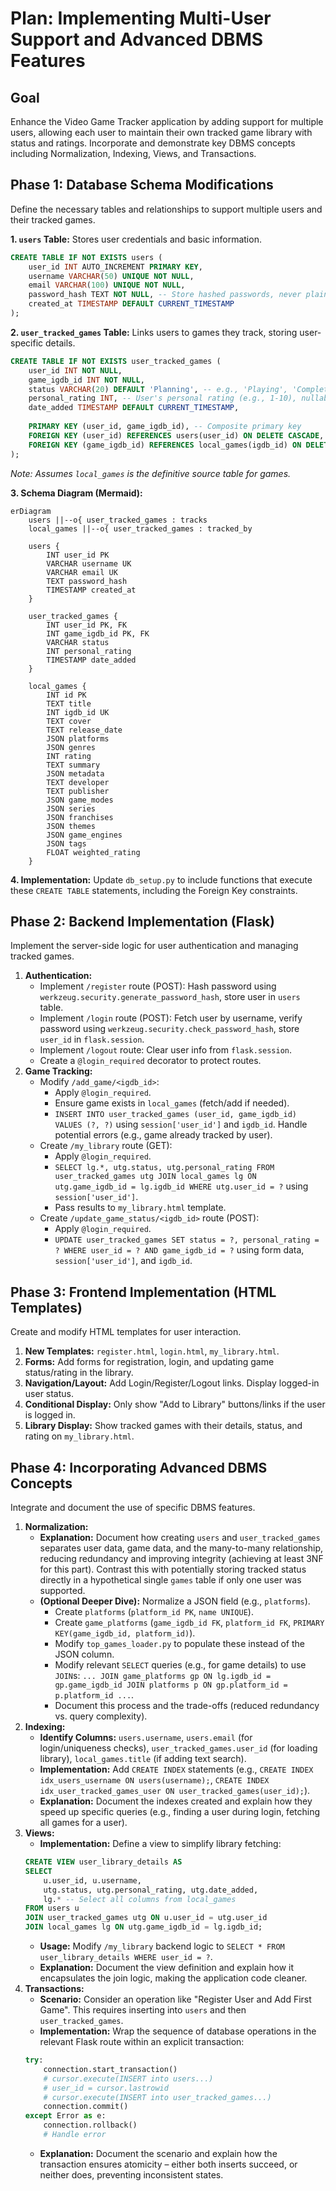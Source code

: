 # Plan: Implementing Multi-User Support and Advanced DBMS Features

## Goal

Enhance the Video Game Tracker application by adding support for multiple users, allowing each user to maintain their own tracked game library with status and ratings. Incorporate and demonstrate key DBMS concepts including Normalization, Indexing, Views, and Transactions.

## Phase 1: Database Schema Modifications

Define the necessary tables and relationships to support multiple users and their tracked games.

**1. `users` Table:** Stores user credentials and basic information.

```sql
CREATE TABLE IF NOT EXISTS users (
    user_id INT AUTO_INCREMENT PRIMARY KEY,
    username VARCHAR(50) UNIQUE NOT NULL,
    email VARCHAR(100) UNIQUE NOT NULL,
    password_hash TEXT NOT NULL, -- Store hashed passwords, never plain text
    created_at TIMESTAMP DEFAULT CURRENT_TIMESTAMP
);
```

**2. `user_tracked_games` Table:** Links users to games they track, storing user-specific details.

```sql
CREATE TABLE IF NOT EXISTS user_tracked_games (
    user_id INT NOT NULL,
    game_igdb_id INT NOT NULL,
    status VARCHAR(20) DEFAULT 'Planning', -- e.g., 'Playing', 'Completed', 'Planning', 'Dropped'
    personal_rating INT, -- User's personal rating (e.g., 1-10), nullable
    date_added TIMESTAMP DEFAULT CURRENT_TIMESTAMP,
    
    PRIMARY KEY (user_id, game_igdb_id), -- Composite primary key
    FOREIGN KEY (user_id) REFERENCES users(user_id) ON DELETE CASCADE, -- If user is deleted, their tracking info is removed
    FOREIGN KEY (game_igdb_id) REFERENCES local_games(igdb_id) ON DELETE CASCADE -- If game is removed from local_games, tracking info is removed
);
```
*Note: Assumes `local_games` is the definitive source table for games.*

**3. Schema Diagram (Mermaid):**

```mermaid
erDiagram
    users ||--o{ user_tracked_games : tracks
    local_games ||--o{ user_tracked_games : tracked_by

    users {
        INT user_id PK
        VARCHAR username UK
        VARCHAR email UK
        TEXT password_hash
        TIMESTAMP created_at
    }

    user_tracked_games {
        INT user_id PK, FK
        INT game_igdb_id PK, FK
        VARCHAR status
        INT personal_rating
        TIMESTAMP date_added
    }

    local_games {
        INT id PK
        TEXT title
        INT igdb_id UK
        TEXT cover
        TEXT release_date
        JSON platforms
        JSON genres
        INT rating
        TEXT summary
        JSON metadata
        TEXT developer
        TEXT publisher
        JSON game_modes
        JSON series
        JSON franchises
        JSON themes
        JSON game_engines
        JSON tags
        FLOAT weighted_rating
    }

```

**4. Implementation:** Update `db_setup.py` to include functions that execute these `CREATE TABLE` statements, including the Foreign Key constraints.

## Phase 2: Backend Implementation (Flask)

Implement the server-side logic for user authentication and managing tracked games.

1.  **Authentication:**
    *   Implement `/register` route (POST): Hash password using `werkzeug.security.generate_password_hash`, store user in `users` table.
    *   Implement `/login` route (POST): Fetch user by username, verify password using `werkzeug.security.check_password_hash`, store `user_id` in `flask.session`.
    *   Implement `/logout` route: Clear user info from `flask.session`.
    *   Create a `@login_required` decorator to protect routes.
2.  **Game Tracking:**
    *   Modify `/add_game/<igdb_id>`:
        *   Apply `@login_required`.
        *   Ensure game exists in `local_games` (fetch/add if needed).
        *   `INSERT INTO user_tracked_games (user_id, game_igdb_id) VALUES (?, ?)` using `session['user_id']` and `igdb_id`. Handle potential errors (e.g., game already tracked by user).
    *   Create `/my_library` route (GET):
        *   Apply `@login_required`.
        *   `SELECT lg.*, utg.status, utg.personal_rating FROM user_tracked_games utg JOIN local_games lg ON utg.game_igdb_id = lg.igdb_id WHERE utg.user_id = ?` using `session['user_id']`.
        *   Pass results to `my_library.html` template.
    *   Create `/update_game_status/<igdb_id>` route (POST):
        *   Apply `@login_required`.
        *   `UPDATE user_tracked_games SET status = ?, personal_rating = ? WHERE user_id = ? AND game_igdb_id = ?` using form data, `session['user_id']`, and `igdb_id`.

## Phase 3: Frontend Implementation (HTML Templates)

Create and modify HTML templates for user interaction.

1.  **New Templates:** `register.html`, `login.html`, `my_library.html`.
2.  **Forms:** Add forms for registration, login, and updating game status/rating in the library.
3.  **Navigation/Layout:** Add Login/Register/Logout links. Display logged-in user status.
4.  **Conditional Display:** Only show "Add to Library" buttons/links if the user is logged in.
5.  **Library Display:** Show tracked games with their details, status, and rating on `my_library.html`.

## Phase 4: Incorporating Advanced DBMS Concepts

Integrate and document the use of specific DBMS features.

1.  **Normalization:**
    *   **Explanation:** Document how creating `users` and `user_tracked_games` separates user data, game data, and the many-to-many relationship, reducing redundancy and improving integrity (achieving at least 3NF for this part). Contrast this with potentially storing tracked status directly in a hypothetical single `games` table if only one user was supported.
    *   **(Optional Deeper Dive):** Normalize a JSON field (e.g., `platforms`).
        *   Create `platforms` (`platform_id PK`, `name UNIQUE`).
        *   Create `game_platforms` (`game_igdb_id FK`, `platform_id FK`, `PRIMARY KEY(game_igdb_id, platform_id)`).
        *   Modify `top_games_loader.py` to populate these instead of the JSON column.
        *   Modify relevant `SELECT` queries (e.g., for game details) to use `JOIN`s: `... JOIN game_platforms gp ON lg.igdb_id = gp.game_igdb_id JOIN platforms p ON gp.platform_id = p.platform_id ...`.
        *   Document this process and the trade-offs (reduced redundancy vs. query complexity).
2.  **Indexing:**
    *   **Identify Columns:** `users.username`, `users.email` (for login/uniqueness checks), `user_tracked_games.user_id` (for loading library), `local_games.title` (if adding text search).
    *   **Implementation:** Add `CREATE INDEX` statements (e.g., `CREATE INDEX idx_users_username ON users(username);`, `CREATE INDEX idx_user_tracked_games_user ON user_tracked_games(user_id);`).
    *   **Explanation:** Document the indexes created and explain how they speed up specific queries (e.g., finding a user during login, fetching all games for a user).
3.  **Views:**
    *   **Implementation:** Define a view to simplify library fetching:
      ```sql
      CREATE VIEW user_library_details AS 
      SELECT 
          u.user_id, u.username, 
          utg.status, utg.personal_rating, utg.date_added,
          lg.* -- Select all columns from local_games
      FROM users u 
      JOIN user_tracked_games utg ON u.user_id = utg.user_id 
      JOIN local_games lg ON utg.game_igdb_id = lg.igdb_id;
      ```
    *   **Usage:** Modify `/my_library` backend logic to `SELECT * FROM user_library_details WHERE user_id = ?`.
    *   **Explanation:** Document the view definition and explain how it encapsulates the join logic, making the application code cleaner.
4.  **Transactions:**
    *   **Scenario:** Consider an operation like "Register User and Add First Game". This requires inserting into `users` and then `user_tracked_games`.
    *   **Implementation:** Wrap the sequence of database operations in the relevant Flask route within an explicit transaction:
      ```python
      try:
          connection.start_transaction()
          # cursor.execute(INSERT into users...)
          # user_id = cursor.lastrowid 
          # cursor.execute(INSERT into user_tracked_games...)
          connection.commit()
      except Error as e:
          connection.rollback()
          # Handle error
      ```
    *   **Explanation:** Document the scenario and explain how the transaction ensures atomicity – either both inserts succeed, or neither does, preventing inconsistent states.
